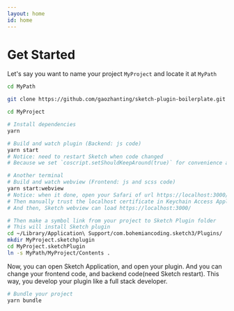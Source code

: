 ```yaml
---
layout: home
id: home
---
```


# Get Started

Let's say you want to name your project `MyProject` and locate it at `MyPath`

```bash
cd MyPath

git clone https://github.com/gaozhanting/sketch-plugin-boilerplate.git MyProject

cd MyProject

# Install dependencies
yarn

# Build and watch plugin (Backend: js code)
yarn start 
# Notice: need to restart Sketch when code changed 
# Because we set `coscript.setShouldKeepAround(true)` for convenience and never set it `false`, so this is a long running JavaScript context; so can't reload unless restart Sketch.

# Another terminal
# Build and watch webview (Frontend: js and scss code)
yarn start:webview 
# Notice: when it done, open your Safari of url https://localhost:3000/ 
# Then manually trust the localhost certificate in Keychain Access Application of Mac
# And then, Sketch webview can load https://localhost:3000/

# Then make a symbol link from your project to Sketch Plugin folder
# This will install Sketch plugin
cd ~/Library/Application\ Support/com.bohemiancoding.sketch3/Plugins/
mkdir MyProject.sketchplugin 
cd MyProject.sketchPlugin 
ln -s MyPath/MyProject/Contents .
```
Now, you can open Sketch Application, and open your plugin.
And you can change your frontend code, and backend code(need Sketch restart).
This way, you develop your plugin like a full stack developer.

```bash
# Bundle your project
yarn bundle
```
